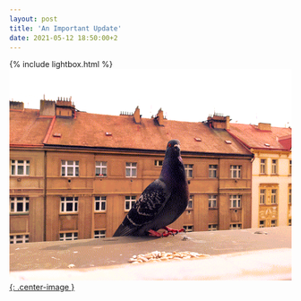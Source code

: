 ```yaml
---
layout: post
title: 'An Important Update'
date: 2021-05-12 18:50:00+2
---
```

{% include lightbox.html %}
[![](/assets/img/an-important-update/prev_0.png){: .center-image }](/assets/img/an-important-update/full_0.jpg " ") 